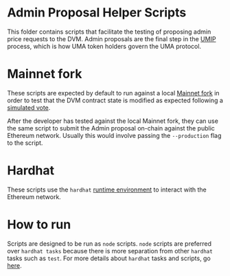 # Admin Proposal Helper Scripts

This folder contains scripts that facilitate the testing of proposing admin price requests to the DVM. Admin proposals are the final step in the [UMIP](https://docs.umaproject.org/uma-tokenholders/umips) process, which is how UMA token holders govern the UMA protocol.

# Mainnet fork

These scripts are expected by default to run against a local [Mainnet fork](https://hardhat.org/guides/mainnet-forking.html) in order to test that the DVM contract state is modified as expected following a [simulated vote](https://docs.umaproject.org/uma-tokenholders/uma-holders#voting-on-price-requests).

After the developer has tested against the local Mainnet fork, they can use the same script to submit the Admin proposal on-chain against the public Ethereum network. Usually this would involve passing the `--production` flag to the script.

# Hardhat

These scripts use the `hardhat` [runtime environment](https://hardhat.org/advanced/hardhat-runtime-environment.html) to interact with the Ethereum network.

# How to run

Scripts are designed to be run as `node` scripts. `node` scripts are preferred over `hardhat tasks` because there is more separation from other `hardhat` tasks such as `test`. For more details about `hardhat` tasks and scripts, go [here](https://ethereum.stackexchange.com/questions/83656/where-does-the-line-blur-between-a-task-and-a-script-in-hardhat).
